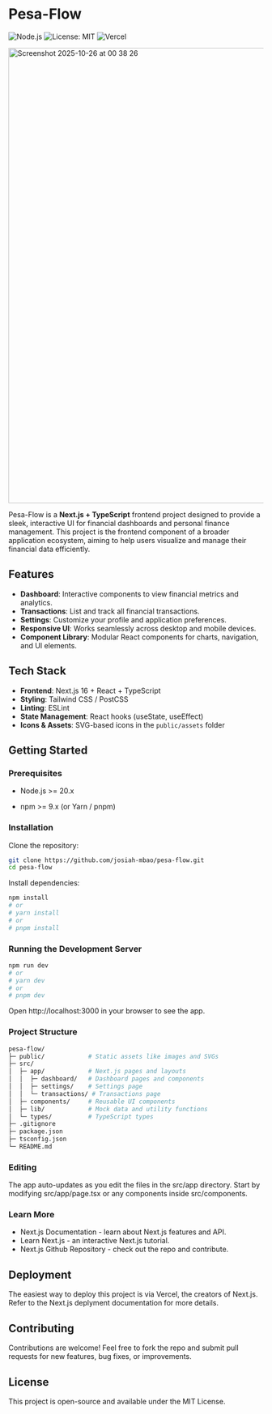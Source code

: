 # Pesa-Flow

![Node.js](https://img.shields.io/badge/node-%3E%3D20-brightgreen)
![License: MIT](https://img.shields.io/badge/License-MIT-yellow.svg)
![Vercel](https://img.shields.io/badge/deployed%20on-Vercel-blue)

<img width="1440" height="900" alt="Screenshot 2025-10-26 at 00 38 26" src="https://github.com/user-attachments/assets/03e89eec-3e6a-4a6a-a716-6580712be267" />

Pesa-Flow is a **Next.js + TypeScript** frontend project designed to provide a sleek, interactive UI for financial dashboards and personal finance management. This project is the frontend component of a broader application ecosystem, aiming to help users visualize and manage their financial data efficiently.

## Features

- **Dashboard**: Interactive components to view financial metrics and analytics.
- **Transactions**: List and track all financial transactions.
- **Settings**: Customize your profile and application preferences.
- **Responsive UI**: Works seamlessly across desktop and mobile devices.
- **Component Library**: Modular React components for charts, navigation, and UI elements.

## Tech Stack

- **Frontend**: Next.js 16 + React + TypeScript
- **Styling**: Tailwind CSS / PostCSS
- **Linting**: ESLint
- **State Management**: React hooks (useState, useEffect)
- **Icons & Assets**: SVG-based icons in the `public/assets` folder

## Getting Started

### Prerequisites

- Node.js >= 20.x

- npm >= 9.x (or Yarn / pnpm)

### Installation


Clone the repository:

```bash
git clone https://github.com/josiah-mbao/pesa-flow.git
cd pesa-flow
```

Install dependencies:

```bash
npm install
# or
# yarn install
# or
# pnpm install
```

### Running the Development Server

```bash
npm run dev
# or
# yarn dev
# or
# pnpm dev
```
Open http://localhost:3000 in your browser to see the app.

### Project Structure
```bash
pesa-flow/
├─ public/            # Static assets like images and SVGs
├─ src/
│  ├─ app/            # Next.js pages and layouts
│  │  ├─ dashboard/   # Dashboard pages and components
│  │  ├─ settings/    # Settings page
│  │  └─ transactions/ # Transactions page
│  ├─ components/     # Reusable UI components
│  ├─ lib/            # Mock data and utility functions
│  └─ types/          # TypeScript types
├─ .gitignore
├─ package.json
├─ tsconfig.json
└─ README.md
```

### Editing

The app auto-updates as you edit the files in the src/app directory. Start by modifying src/app/page.tsx or any components inside src/components.

### Learn More
- Next.js Documentation - learn about Next.js features and API.
- Learn Next.js - an interactive Next.js tutorial.
- Next.js Github Repository - check out the repo and contribute.

## Deployment

The easiest way to deploy this project is via Vercel, the creators of Next.js. Refer to the Next.js deplyment documentation for more details.

## Contributing

Contributions are welcome! Feel free to fork the repo and submit pull requests for new features, bug fixes, or improvements.

## License

This project is open-source and available under the MIT License.
